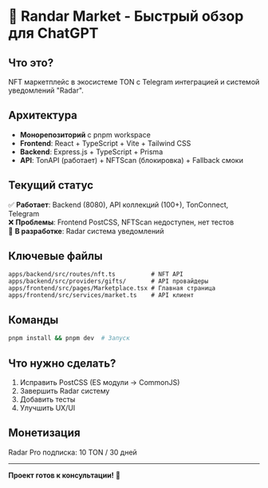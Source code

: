 # 🚀 Randar Market - Быстрый обзор для ChatGPT

## Что это?
NFT маркетплейс в экосистеме TON с Telegram интеграцией и системой уведомлений "Radar".

## Архитектура
- **Монорепозиторий** с pnpm workspace
- **Frontend**: React + TypeScript + Vite + Tailwind CSS
- **Backend**: Express.js + TypeScript + Prisma
- **API**: TonAPI (работает) + NFTScan (блокировка) + Fallback смоки

## Текущий статус
✅ **Работает**: Backend (8080), API коллекций (100+), TonConnect, Telegram  
❌ **Проблемы**: Frontend PostCSS, NFTScan недоступен, нет тестов  
🔄 **В разработке**: Radar система уведомлений

## Ключевые файлы
```
apps/backend/src/routes/nft.ts          # NFT API
apps/backend/src/providers/gifts/       # API провайдеры
apps/frontend/src/pages/Marketplace.tsx # Главная страница
apps/frontend/src/services/market.ts    # API клиент
```

## Команды
```bash
pnpm install && pnpm dev  # Запуск
```

## Что нужно сделать?
1. Исправить PostCSS (ES модули → CommonJS)
2. Завершить Radar систему
3. Добавить тесты
4. Улучшить UX/UI

## Монетизация
Radar Pro подписка: 10 TON / 30 дней

---
**Проект готов к консультации!** 🎯
